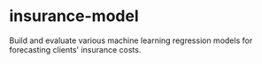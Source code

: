 # insurance-model
Build and evaluate various machine learning regression models for forecasting clients' insurance costs.
